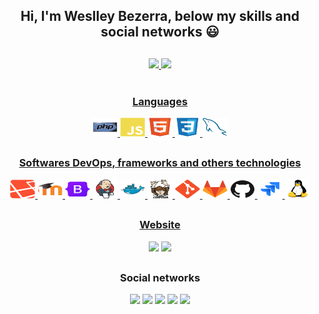 <div align="center">
    <h2>
        Hi, I'm Weslley Bezerra, below my skills and social networks 😃
    </h2>
</div>

##

<div align="center">
  <a href="https://github.com/Weslley95">
  <img height="180em" src="https://github-readme-stats.vercel.app/api?username=Weslley95&show_icons=true&theme=tokyonight&include_all_commits=true&count_private=true&custom_title=Weslley+GitHub"/>
  <img height="180em" src="https://github-readme-stats.vercel.app/api/top-langs/?username=Weslley95&layout=compact&langs_count=7&theme=tokyonight"/>
</div>


<div align="center"><br>
    <h3>
        Languages
    </h3>
    <img alt="PHP" height="30" width="40" src="https://raw.githubusercontent.com/devicons/devicon/master/icons/php/php-original.svg">
    <img alt="Js" height="30" width="40" src="https://raw.githubusercontent.com/devicons/devicon/master/icons/javascript/javascript-plain.svg">
    <img alt="HTML" height="30" width="40" src="https://raw.githubusercontent.com/devicons/devicon/master/icons/html5/html5-original.svg">
    <img alt="CSS" height="30" width="40" src="https://raw.githubusercontent.com/devicons/devicon/master/icons/css3/css3-original.svg">
    <img alt="MySQL" height="30" width="40" src="https://raw.githubusercontent.com/devicons/devicon/master/icons/mysql/mysql-original.svg">
</div>

##

<div align="center">
    <h3>
        Softwares DevOps, frameworks and others technologies
    </h3>
    <img alt="Laravel" height="30" width="40" src="https://raw.githubusercontent.com/devicons/devicon/master/icons/laravel/laravel-plain.svg">
    <img alt="Moodle" height="30" width="40" src="https://raw.githubusercontent.com/devicons/devicon/master/icons/moodle/moodle-original.svg">
    <img alt="Bootstrap" height="30" width="40" src="https://raw.githubusercontent.com/devicons/devicon/master/icons/bootstrap/bootstrap-original.svg">
    <img alt="Jenkins" height="30" width="40" src="https://raw.githubusercontent.com/devicons/devicon/master/icons/jenkins/jenkins-original.svg">
    <img alt="Docker" height="30" width="40" src="https://raw.githubusercontent.com/devicons/devicon/master/icons/docker/docker-original.svg">
    <img alt="Composer" height="30" width="40" src="https://raw.githubusercontent.com/devicons/devicon/master/icons/composer/composer-original.svg">
    <img alt="Git" height="30" width="40" src="https://raw.githubusercontent.com/devicons/devicon/master/icons/git/git-original.svg">
    <img alt="GitLab" height="30" width="40" src="https://raw.githubusercontent.com/devicons/devicon/master/icons/gitlab/gitlab-original.svg">
    <img alt="GitHub" height="30" width="40" src="https://raw.githubusercontent.com/devicons/devicon/master/icons/github/github-original.svg">
    <img alt="Jira" height="30" width="40" src="https://raw.githubusercontent.com/devicons/devicon/master/icons/jira/jira-original.svg">
    <img alt="Linux" height="30" width="40" src="https://raw.githubusercontent.com/devicons/devicon/master/icons/linux/linux-original.svg">
</div>

##

<div align="center">
    <h3>
        Website
    </h3>
    <a href = "mailto:weslleybezerra95@gmail.com"><img src="https://img.shields.io/website-SetupNow-down-green-red/http/monip.org.svg" target="_blank"></a>
    <a href = "mailto:weslleybezerra95@gmail.com"><img src="https://img.shields.io/website-up-LMS-green-red/http/cv.lbesson.qc.to.svg" target="_blank"></a>
</div>

##

<div align="center">
    <h3>
        Social networks
    </h3>
    <a href="https://www.linkedin.com/in/weslley-bezerra-451576125/" target="_blank"><img src="https://img.shields.io/badge/-LinkedIn-%230077B5?style=for-the-badge&logo=linkedin&logoColor=white" target="_blank"></a>
    <a href="https://instagram.com/weslley.95" target="_blank"><img src="https://img.shields.io/badge/-Instagram-%23E4405F?style=for-the-badge&logo=instagram&logoColor=white" target="_blank"></a>
    <a href="mailto:weslleybezerra95@gmail.com"><img src="https://img.shields.io/badge/-Gmail-%23333?style=for-the-badge&logo=gmail&logoColor=white" target="_blank"></a>
    <a href="mailto:weslleybezerra95@hotmail.com"><img src="https://img.shields.io/badge/Microsoft_Outlook-0078D4?style=for-the-badge&logo=microsoft-outlook&logoColor=white" target="_blank"></a>
    <a href="https://play.google.com/store/apps/developer?id=Weslley&hl=pt_BR&gl=US"><img src="https://img.shields.io/badge/Android-3DDC84?style=for-the-badge&logo=android&logoColor=white" target="_blank"></a>
</div>

